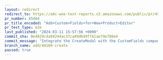 ```yaml
---
layout: redirect
redirect_to: https://a8c-woo-test-reports.s3.amazonaws.com/public/pr/45484/e2e/index.html
pr_number: 45484
pr_title_encoded: "Add+Custom+Fields+for+New+Product+Editor"
pr_test_type: e2e
last_published: "2024-03-11 15:57:56 +0000"
commit_sha: 0e4829c4a94244ac37ca49d649ff41ae79e788e4
commit_message: "Integrate the CreateModal with the CustomFields component to add fields"
branch_name: add/44169-create
passed: true
---
```

